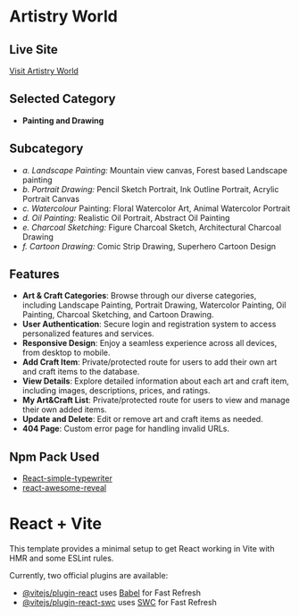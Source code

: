 # Artistry World

## Live Site
[Visit Artistry World](https://artistry-world.web.app)

## Selected Category
- **Painting and Drawing**

## Subcategory
- *a. Landscape Painting:* Mountain view canvas, Forest based Landscape painting
- *b. Portrait Drawing:* Pencil Sketch Portrait, Ink Outline Portrait, Acrylic Portrait Canvas
- *c. Watercolour* Painting: Floral Watercolor Art, Animal Watercolor Portrait
- *d. Oil Painting:* Realistic Oil Portrait, Abstract Oil Painting
- *e. Charcoal Sketching:* Figure Charcoal Sketch, Architectural Charcoal Drawing
- *f. Cartoon Drawing:* Comic Strip Drawing, Superhero Cartoon Design

## Features

- **Art & Craft Categories**: Browse through our diverse categories, including Landscape Painting, Portrait Drawing, Watercolor Painting, Oil Painting, Charcoal Sketching, and Cartoon Drawing.
- **User Authentication**: Secure login and registration system to access personalized features and services.
- **Responsive Design**: Enjoy a seamless experience across all devices, from desktop to mobile.
- **Add Craft Item**: Private/protected route for users to add their own art and craft items to the database.
- **View Details**: Explore detailed information about each art and craft item, including images, descriptions, prices, and ratings.
- **My Art&Craft List**: Private/protected route for users to view and manage their own added items.
- **Update and Delete**: Edit or remove art and craft items as needed.
- **404 Page**: Custom error page for handling invalid URLs.

## Npm Pack Used

- [React-simple-typewriter](https://www.npmjs.com/package/react-simple-typewriter)
- [react-awesome-reveal](https://www.npmjs.com/package/react-awesome-reveal)






# React + Vite

This template provides a minimal setup to get React working in Vite with HMR and some ESLint rules.

Currently, two official plugins are available:

- [@vitejs/plugin-react](https://github.com/vitejs/vite-plugin-react/blob/main/packages/plugin-react/README.md) uses [Babel](https://babeljs.io/) for Fast Refresh
- [@vitejs/plugin-react-swc](https://github.com/vitejs/vite-plugin-react-swc) uses [SWC](https://swc.rs/) for Fast Refresh
